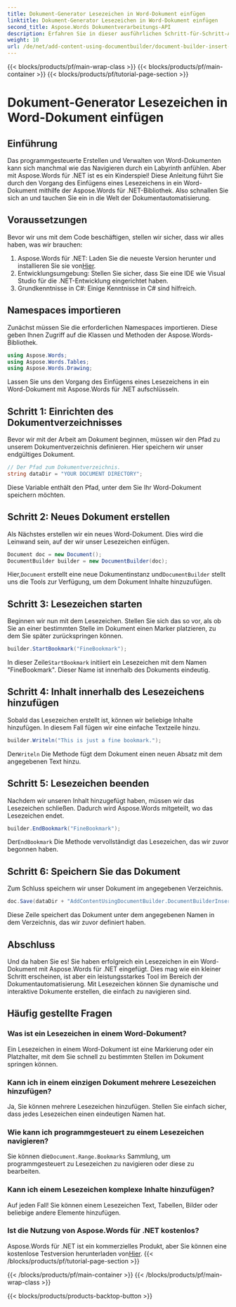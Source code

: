 ```yaml
---
title: Dokument-Generator Lesezeichen in Word-Dokument einfügen
linktitle: Dokument-Generator Lesezeichen in Word-Dokument einfügen
second_title: Aspose.Words Dokumentverarbeitungs-API
description: Erfahren Sie in dieser ausführlichen Schritt-für-Schritt-Anleitung, wie Sie mit Aspose.Words für .NET Lesezeichen in Word-Dokumente einfügen. Perfekt für die Dokumentenautomatisierung.
weight: 10
url: /de/net/add-content-using-documentbuilder/document-builder-insert-bookmark/
---
```


{{< blocks/products/pf/main-wrap-class >}}
{{< blocks/products/pf/main-container >}}
{{< blocks/products/pf/tutorial-page-section >}}

# Dokument-Generator Lesezeichen in Word-Dokument einfügen

## Einführung

Das programmgesteuerte Erstellen und Verwalten von Word-Dokumenten kann sich manchmal wie das Navigieren durch ein Labyrinth anfühlen. Aber mit Aspose.Words für .NET ist es ein Kinderspiel! Diese Anleitung führt Sie durch den Vorgang des Einfügens eines Lesezeichens in ein Word-Dokument mithilfe der Aspose.Words für .NET-Bibliothek. Also schnallen Sie sich an und tauchen Sie ein in die Welt der Dokumentautomatisierung.

## Voraussetzungen

Bevor wir uns mit dem Code beschäftigen, stellen wir sicher, dass wir alles haben, was wir brauchen:

1.  Aspose.Words für .NET: Laden Sie die neueste Version herunter und installieren Sie sie von[Hier](https://releases.aspose.com/words/net/).
2. Entwicklungsumgebung: Stellen Sie sicher, dass Sie eine IDE wie Visual Studio für die .NET-Entwicklung eingerichtet haben.
3. Grundkenntnisse in C#: Einige Kenntnisse in C# sind hilfreich.

## Namespaces importieren

Zunächst müssen Sie die erforderlichen Namespaces importieren. Diese geben Ihnen Zugriff auf die Klassen und Methoden der Aspose.Words-Bibliothek.

```csharp
using Aspose.Words;
using Aspose.Words.Tables;
using Aspose.Words.Drawing;
```

Lassen Sie uns den Vorgang des Einfügens eines Lesezeichens in ein Word-Dokument mit Aspose.Words für .NET aufschlüsseln.

## Schritt 1: Einrichten des Dokumentverzeichnisses

Bevor wir mit der Arbeit am Dokument beginnen, müssen wir den Pfad zu unserem Dokumentverzeichnis definieren. Hier speichern wir unser endgültiges Dokument.

```csharp
// Der Pfad zum Dokumentverzeichnis.
string dataDir = "YOUR DOCUMENT DIRECTORY";
```

Diese Variable enthält den Pfad, unter dem Sie Ihr Word-Dokument speichern möchten.

## Schritt 2: Neues Dokument erstellen

Als Nächstes erstellen wir ein neues Word-Dokument. Dies wird die Leinwand sein, auf der wir unser Lesezeichen einfügen.

```csharp
Document doc = new Document();
DocumentBuilder builder = new DocumentBuilder(doc);
```

 Hier,`Document` erstellt eine neue Dokumentinstanz und`DocumentBuilder` stellt uns die Tools zur Verfügung, um dem Dokument Inhalte hinzuzufügen.

## Schritt 3: Lesezeichen starten

Beginnen wir nun mit dem Lesezeichen. Stellen Sie sich das so vor, als ob Sie an einer bestimmten Stelle im Dokument einen Marker platzieren, zu dem Sie später zurückspringen können.

```csharp
builder.StartBookmark("FineBookmark");
```

 In dieser Zeile`StartBookmark` initiiert ein Lesezeichen mit dem Namen "FineBookmark". Dieser Name ist innerhalb des Dokuments eindeutig.

## Schritt 4: Inhalt innerhalb des Lesezeichens hinzufügen

Sobald das Lesezeichen erstellt ist, können wir beliebige Inhalte hinzufügen. In diesem Fall fügen wir eine einfache Textzeile hinzu.

```csharp
builder.Writeln("This is just a fine bookmark.");
```

 Der`Writeln` Die Methode fügt dem Dokument einen neuen Absatz mit dem angegebenen Text hinzu.

## Schritt 5: Lesezeichen beenden

Nachdem wir unseren Inhalt hinzugefügt haben, müssen wir das Lesezeichen schließen. Dadurch wird Aspose.Words mitgeteilt, wo das Lesezeichen endet.

```csharp
builder.EndBookmark("FineBookmark");
```

 Der`EndBookmark` Die Methode vervollständigt das Lesezeichen, das wir zuvor begonnen haben.

## Schritt 6: Speichern Sie das Dokument

Zum Schluss speichern wir unser Dokument im angegebenen Verzeichnis.

```csharp
doc.Save(dataDir + "AddContentUsingDocumentBuilder.DocumentBuilderInsertBookmark.docx");
```

Diese Zeile speichert das Dokument unter dem angegebenen Namen in dem Verzeichnis, das wir zuvor definiert haben.

## Abschluss

Und da haben Sie es! Sie haben erfolgreich ein Lesezeichen in ein Word-Dokument mit Aspose.Words für .NET eingefügt. Dies mag wie ein kleiner Schritt erscheinen, ist aber ein leistungsstarkes Tool im Bereich der Dokumentautomatisierung. Mit Lesezeichen können Sie dynamische und interaktive Dokumente erstellen, die einfach zu navigieren sind.

## Häufig gestellte Fragen

### Was ist ein Lesezeichen in einem Word-Dokument?
Ein Lesezeichen in einem Word-Dokument ist eine Markierung oder ein Platzhalter, mit dem Sie schnell zu bestimmten Stellen im Dokument springen können.

### Kann ich in einem einzigen Dokument mehrere Lesezeichen hinzufügen?
Ja, Sie können mehrere Lesezeichen hinzufügen. Stellen Sie einfach sicher, dass jedes Lesezeichen einen eindeutigen Namen hat.

### Wie kann ich programmgesteuert zu einem Lesezeichen navigieren?
 Sie können die`Document.Range.Bookmarks` Sammlung, um programmgesteuert zu Lesezeichen zu navigieren oder diese zu bearbeiten.

### Kann ich einem Lesezeichen komplexe Inhalte hinzufügen?
Auf jeden Fall! Sie können einem Lesezeichen Text, Tabellen, Bilder oder beliebige andere Elemente hinzufügen.

### Ist die Nutzung von Aspose.Words für .NET kostenlos?
Aspose.Words für .NET ist ein kommerzielles Produkt, aber Sie können eine kostenlose Testversion herunterladen von[Hier](https://releases.aspose.com/).
{{< /blocks/products/pf/tutorial-page-section >}}

{{< /blocks/products/pf/main-container >}}
{{< /blocks/products/pf/main-wrap-class >}}

{{< blocks/products/products-backtop-button >}}
